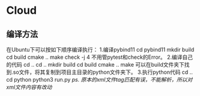 # Cloud
## 编译方法
在Ubuntu下可以按如下顺序编译执行：
1.编译pybind11
    cd pybind11
    mkdir build
    cd build
    cmake ..
    make check -j 4
不用管pytest和check的Error。
2.编译自己的代码
    cd ..
    cd ..
    mkdir build
    cd build
    cmake ..
    make
可以在build文件夹下找到.so文件，将其复制到项目主目录的python文件夹下。
3.执行python代码
    cd ..
    cd python
    python3 run.py
*ps. 原本的xml文件tag匹配有误，不能解析，所以对xml文件内容有改动*
